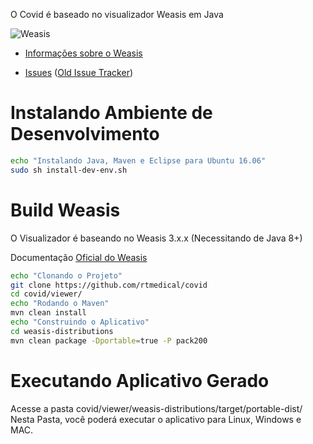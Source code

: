 O Covid  é baseado no visualizador Weasis em Java

![Weasis](weasis-distributions/resources/images/about.png)

* [Informações sobre o Weasis](https://nroduit.github.io)

* [Issues](https://github.com/nroduit/Weasis/issues) ([Old Issue Tracker](https://dcm4che.atlassian.net/projects/WEA))

# Instalando Ambiente de Desenvolvimento
``` bash
echo "Instalando Java, Maven e Eclipse para Ubuntu 16.06"
sudo sh install-dev-env.sh
```

# Build Weasis

O Visualizador é baseando no  Weasis 3.x.x (Necessitando de  Java 8+)

Documentação [Oficial do Weasis](https://nroduit.github.io/en/getting-started/building-weasis)
``` bash
echo "Clonando o Projeto"
git clone https://github.com/rtmedical/covid
cd covid/viewer/
echo "Rodando o Maven"
mvn clean install
echo "Construindo o Aplicativo"
cd weasis-distributions
mvn clean package -Dportable=true -P pack200
 ```


# Executando Aplicativo Gerado
Acesse a pasta covid/viewer/weasis-distributions/target/portable-dist/
Nesta Pasta, você poderá executar o aplicativo para Linux, Windows e MAC.

